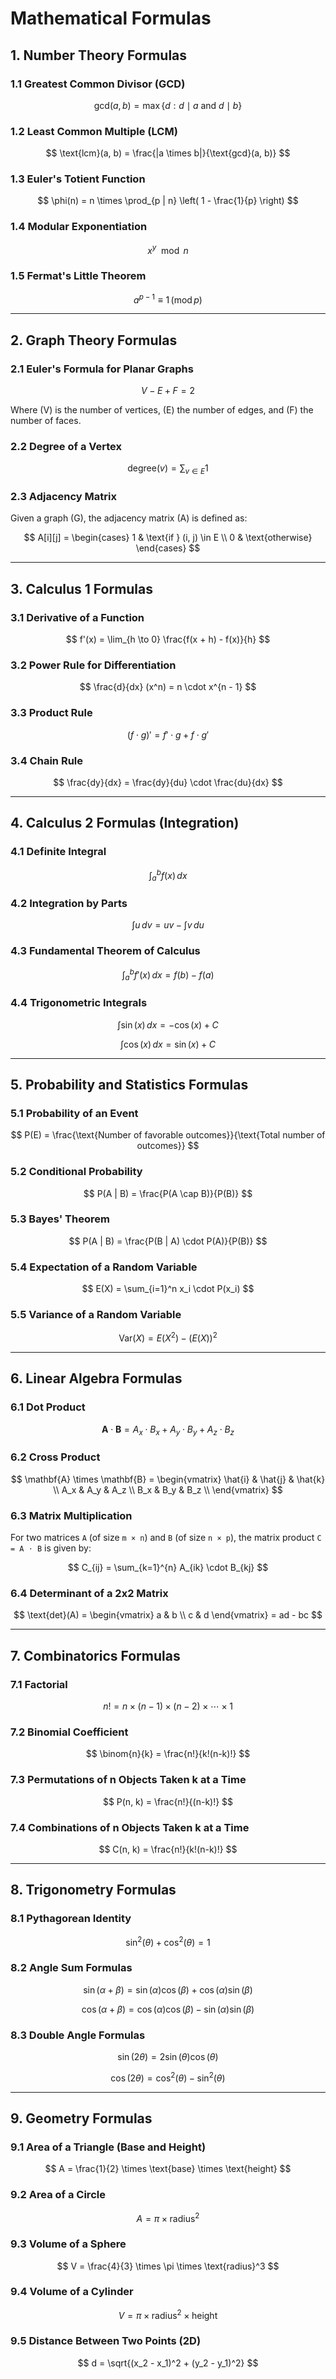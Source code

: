 # Mathematical Formulas

## 1. Number Theory Formulas

### 1.1 Greatest Common Divisor (GCD)

$$
\text{gcd}(a, b) = \max\{d : d \mid a \text{ and } d \mid b\}
$$

### 1.2 Least Common Multiple (LCM)

$$
\text{lcm}(a, b) = \frac{|a \times b|}{\text{gcd}(a, b)}
$$

### 1.3 Euler's Totient Function

$$
\phi(n) = n \times \prod_{p | n} \left( 1 - \frac{1}{p} \right)
$$

### 1.4 Modular Exponentiation

$$
x^y \mod n
$$

### 1.5 Fermat's Little Theorem

$$
a^{p-1} \equiv 1 \, (\text{mod} \, p)
$$

---

## 2. Graph Theory Formulas

### 2.1 Euler's Formula for Planar Graphs

$$
V - E + F = 2
$$

Where \(V\) is the number of vertices, \(E\) the number of edges, and \(F\) the number of faces.

### 2.2 Degree of a Vertex

$$
\text{degree}(v) = \sum_{v \in E} 1
$$

### 2.3 Adjacency Matrix

Given a graph \(G\), the adjacency matrix \(A\) is defined as:

$$
A[i][j] =
\begin{cases} 
1 & \text{if } (i, j) \in E \\
0 & \text{otherwise} 
\end{cases}
$$

---

## 3. Calculus 1 Formulas

### 3.1 Derivative of a Function

$$
f'(x) = \lim_{h \to 0} \frac{f(x + h) - f(x)}{h}
$$

### 3.2 Power Rule for Differentiation

$$
\frac{d}{dx} (x^n) = n \cdot x^{n - 1}
$$

### 3.3 Product Rule

$$
(f \cdot g)' = f' \cdot g + f \cdot g'
$$

### 3.4 Chain Rule

$$
\frac{dy}{dx} = \frac{dy}{du} \cdot \frac{du}{dx}
$$

---

## 4. Calculus 2 Formulas (Integration)

### 4.1 Definite Integral

$$
\int_a^b f(x) \, dx
$$

### 4.2 Integration by Parts

$$
\int u \, dv = uv - \int v \, du
$$

### 4.3 Fundamental Theorem of Calculus

$$
\int_a^b f'(x) \, dx = f(b) - f(a)
$$

### 4.4 Trigonometric Integrals

$$
\int \sin(x) \, dx = -\cos(x) + C
$$

$$
\int \cos(x) \, dx = \sin(x) + C
$$

---

## 5. Probability and Statistics Formulas

### 5.1 Probability of an Event

$$
P(E) = \frac{\text{Number of favorable outcomes}}{\text{Total number of outcomes}}
$$

### 5.2 Conditional Probability

$$
P(A | B) = \frac{P(A \cap B)}{P(B)}
$$

### 5.3 Bayes' Theorem

$$
P(A | B) = \frac{P(B | A) \cdot P(A)}{P(B)}
$$

### 5.4 Expectation of a Random Variable

$$
E(X) = \sum_{i=1}^n x_i \cdot P(x_i)
$$

### 5.5 Variance of a Random Variable

$$
\text{Var}(X) = E(X^2) - (E(X))^2
$$

---

## 6. Linear Algebra Formulas

### 6.1 Dot Product

$$
\mathbf{A} \cdot \mathbf{B} = A_x \cdot B_x + A_y \cdot B_y + A_z \cdot B_z
$$

### 6.2 Cross Product

$$
\mathbf{A} \times \mathbf{B} =
\begin{vmatrix}
\hat{i} & \hat{j} & \hat{k} \\
A_x & A_y & A_z \\
B_x & B_y & B_z \\
\end{vmatrix}
$$

### 6.3 Matrix Multiplication

For two matrices `A` (of size `m × n`) and `B` (of size `n × p`), the matrix product `C = A ⋅ B` is given by:

$$
C_{ij} = \sum_{k=1}^{n} A_{ik} \cdot B_{kj}
$$


### 6.4 Determinant of a 2x2 Matrix

$$
\text{det}(A) = \begin{vmatrix} a & b \\ c & d \end{vmatrix} = ad - bc
$$

---

## 7. Combinatorics Formulas

### 7.1 Factorial

$$
n! = n \times (n-1) \times (n-2) \times \cdots \times 1
$$

### 7.2 Binomial Coefficient

$$
\binom{n}{k} = \frac{n!}{k!(n-k)!}
$$

### 7.3 Permutations of n Objects Taken k at a Time

$$
P(n, k) = \frac{n!}{(n-k)!}
$$

### 7.4 Combinations of n Objects Taken k at a Time

$$
C(n, k) = \frac{n!}{k!(n-k)!}
$$

---

## 8. Trigonometry Formulas

### 8.1 Pythagorean Identity

$$
\sin^2(\theta) + \cos^2(\theta) = 1
$$

### 8.2 Angle Sum Formulas

$$
\sin(\alpha + \beta) = \sin(\alpha)\cos(\beta) + \cos(\alpha)\sin(\beta)
$$

$$
\cos(\alpha + \beta) = \cos(\alpha)\cos(\beta) - \sin(\alpha)\sin(\beta)
$$

### 8.3 Double Angle Formulas

$$
\sin(2\theta) = 2\sin(\theta)\cos(\theta)
$$

$$
\cos(2\theta) = \cos^2(\theta) - \sin^2(\theta)
$$

---

## 9. Geometry Formulas

### 9.1 Area of a Triangle (Base and Height)

$$
A = \frac{1}{2} \times \text{base} \times \text{height}
$$

### 9.2 Area of a Circle

$$
A = \pi \times \text{radius}^2
$$

### 9.3 Volume of a Sphere

$$
V = \frac{4}{3} \times \pi \times \text{radius}^3
$$

### 9.4 Volume of a Cylinder

$$
V = \pi \times \text{radius}^2 \times \text{height}
$$

### 9.5 Distance Between Two Points (2D)

$$
d = \sqrt{(x_2 - x_1)^2 + (y_2 - y_1)^2}
$$
